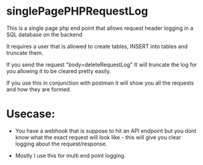 # singlePagePHPRequestLog

This is a single page php end point that allows request header logging in a SQL database on the backend

It requires a user that is allowed to create tables, INSERT into tables and truncate them. 

If you send the request "body=deleteRequestLog" It will truncate the log for you allowing it to be cleared pretty easily. 

If you use this in conjunction with postman it will show you all the requests and how they are formed. 

# Usecase: 

 - You have a webhook that is suppose to hit an API endpoint but you dont know what the exact request will look like - this will give you clear logging about the request/response. 

 - Mostly I use this for multi end point logging. 
 
